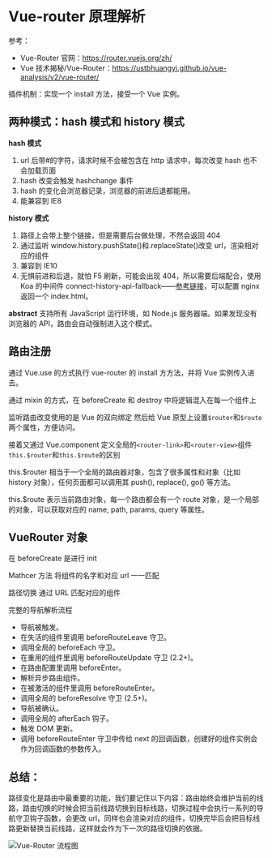 # Vue-router 原理解析

参考：

- Vue-Router 官网：https://router.vuejs.org/zh/
- Vue 技术揭秘/Vue-Router：https://ustbhuangyi.github.io/vue-analysis/v2/vue-router/

插件机制：实现一个 install 方法，接受一个 Vue 实例。

## 两种模式：hash 模式和 history 模式

**hash 模式**

1. url 后带#的字符，请求时候不会被包含在 http 请求中，每次改变 hash 也不会加载页面
2. hash 改变会触发 hashchange 事件
3. hash 的变化会浏览器记录，浏览器的前进后退都能用。
4. 能兼容到 IE8

**history 模式**

1. 路径上会带上整个链接，但是需要后台做处理，不然会返回 404
2. 通过监听 window.history.pushState()和.replaceState()改变 url，渲染相对应的组件
3. 兼容到 IE10
4. 无惧前进和后退，就怕 F5 刷新，可能会出现 404，所以需要后端配合，使用 Koa 的中间件 connect-history-api-fallback——[参考链接](https://www.codeprj.com/blog/ab14d31.html)，可以配置 nginx 返回一个 index.html。

**abstract**
支持所有 JavaScript 运行环境，如 Node.js 服务器端。如果发现没有浏览器的 API，路由会自动强制进入这个模式。

## 路由注册

通过 Vue.use 的方式执行 vue-router 的 install 方方法，并将 Vue 实例传入进去。

通过 mixin 的方式，在 beforeCreate 和 destroy 中将逻辑混入在每一个组件上

监听路由改变使用的是 Vue 的双向绑定
然后给 Vue 原型上设置`$router`和`$route`两个属性，方便访问。

接着又通过 Vue.component 定义全局的`<router-link>`和`<router-view>`组件
`this.$router`和`this.$route`的区别

this.\$router 相当于一个全局的路由器对象，包含了很多属性和对象（比如 history 对象），任何页面都可以调用其 push(), replace(), go() 等方法。

this.\$route 表示当前路由对象，每一个路由都会有一个 route 对象，是一个局部的对象，可以获取对应的 name, path, params, query 等属性。

## VueRouter 对象

在 beforeCreate 是进行 init

Mathcer 方法
将组件的名字和对应 url 一一匹配

路径切换
通过 URL 匹配对应的组件

完整的导航解析流程

- 导航被触发。
- 在失活的组件里调用 beforeRouteLeave 守卫。
- 调用全局的 beforeEach 守卫。
- 在重用的组件里调用 beforeRouteUpdate 守卫 (2.2+)。
- 在路由配置里调用 beforeEnter。
- 解析异步路由组件。
- 在被激活的组件里调用 beforeRouteEnter。
- 调用全局的 beforeResolve 守卫 (2.5+)。
- 导航被确认。
- 调用全局的 afterEach 钩子。
- 触发 DOM 更新。
- 调用 beforeRouteEnter 守卫中传给 next 的回调函数，创建好的组件实例会作为回调函数的参数传入。

## 总结：

路径变化是路由中最重要的功能，我们要记住以下内容：路由始终会维护当前的线路，路由切换的时候会把当前线路切换到目标线路，切换过程中会执行一系列的导航守卫钩子函数，会更改 url，同样也会渲染对应的组件，切换完毕后会把目标线路更新替换当前线路，这样就会作为下一次的路径切换的依据。

![Vue-Router 流程图](https://user-gold-cdn.xitu.io/2018/10/18/16684f162d3090eb?imageView2/0/w/1280/h/960/format/webp/ignore-error/1)
